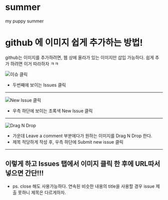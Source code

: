 # summer
my puppy summer

# github 에 이미지 쉽게 추가하는 방법! 

github는 이미지를 추가하려면, 웹 상에 올라가 있는 이미지만 삽입 가능하다.
쉽게 추가 하려면 이거 따라하자 ㅋㅋ

![이슈 클릭](https://user-images.githubusercontent.com/48010847/54072213-057e6d80-42bb-11e9-84b8-2f3a11ab19e2.PNG)
* 두번째에 보이는 Issues 클릭
-------------------------------------------------------------------------

![New Issue 클릭](https://user-images.githubusercontent.com/48010847/54072214-057e6d80-42bb-11e9-8916-61aa2f291f0d.PNG)
* 우측 하단에 보이는 초록색 New Issue 클릭
-------------------------------------------------------------------------

![Drag N Drop](https://user-images.githubusercontent.com/48010847/54072212-04e5d700-42bb-11e9-9610-1a87428ce056.PNG)
* 가운데 Leave a comment 부분에다가 원하는 이미지를 Drag N Drop 한다.
* 제목 적당하게 작성 후, 우측 하단에 Submit new issue 클릭
-------------------------------------------------------------------------


## 이렇게 하고 Issues 탭에서 이미지 클릭 한 후에 URL따서 넣으면 간단!!!

* ps. close 해도 사용가능하다. 연속된 비슷한 내용의 title을 사용할 경우 issue 제출 못하니 제목은 다르게하자.



